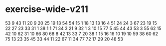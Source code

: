 # exercise-wide-v211
53
9
43
11
20
9
20
25
19
13
54
54
15
1
18
13
13
16
4
51
24
24
3
67
23
19
15
22
27
23
33
31
1
38
1
1
71
34
3
21
9
32
1
3
10
15
77
5
45
44
43
53
3
55
62
15
42
10
62
31
10
66
80
68
8
42
13
33
7
20
38
1
15
16
16
10
19
10
59
38
60
62
75
13
23
35
45
33
44
11
22
67
11
34
77
72
17
29
20
48
53
